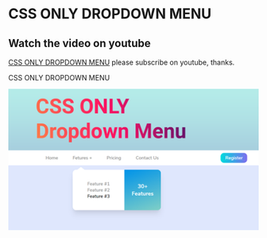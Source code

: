# CSS ONLY DROPDOWN MENU

## Watch the video on youtube

[CSS ONLY DROPDOWN MENU](https://youtu.be/3dGxBerwB4E)
please subscribe on youtube, thanks.

CSS ONLY DROPDOWN MENU

![CSS ONLY DROPDOWN MENU](/preview.png)
